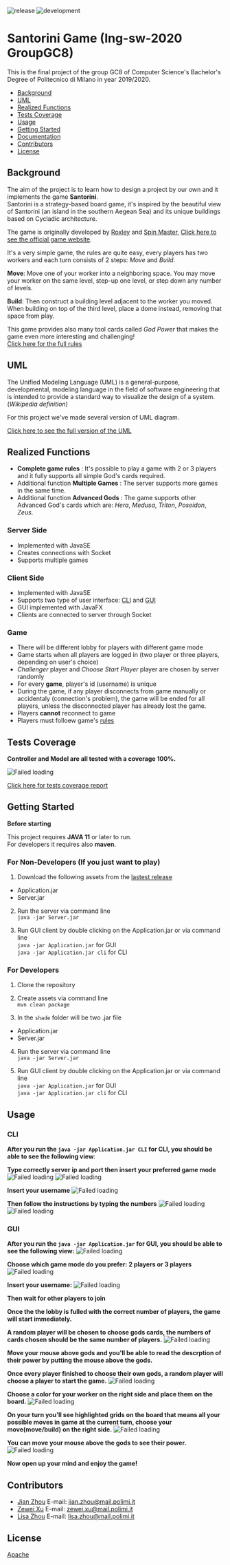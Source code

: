 ![release](https://github.com/zhou0998/ing-sw-2020-Zhou-Zhou-Xu/workflows/release/badge.svg) ![development](https://github.com/zhou0998/ing-sw-2020-Zhou-Zhou-Xu/workflows/development/badge.svg)

# Santorini Game (Ing-sw-2020 GroupGC8)

This is the final project of the group GC8 of Computer Science's Bachelor's Degree of Politecnico di Milano in year 2019/2020.

- [Background](#Background)
- [UML](#UML)
- [Realized Functions](#Realized-functions)
- [Tests Coverage](#Tests-Coverage)
- [Usage](#Usage)
- [Getting Started](#Getting-Started)
- [Documentation](https://zhou0998.github.io/ing-sw-2020-Zhou-Zhou-Xu/docs)
- [Contributors](#Contributors)
- [License](#License)

## Background

The aim of the project is to learn how to design a project by our own and it implements the game **Santorini**.  
Santorini is a strategy-based board game, it's inspired by the beautiful view of Santorini (an island in the southern Aegean Sea) and its unique buildings based on Cycladic architecture.

The game is originally developed by [Roxley](https://roxley.com/ "Roxley official website") and [Spin Master](http://www.spinmaster.com/ "Spin Master official website"), [Click here to see the official game website](https://roxley.com/products/santorini?currency=EUR).

It's a very simple game, the rules are quite easy, every players has two workers and each turn consists of 2 steps: _Move_ and _Build_.

**Move**: Move one of your worker into a neighboring space. You may move your worker on the same level, step-up one level, or step down any number of levels.

**Build**: Then construct a building level adjacent to the worker you moved. When building on top of the third level, place a dome instead, removing that space from play.

This game provides also many tool cards called _God Power_ that makes the game even more interesting and challenging!  
 [Click here for the full rules](/example/santoriniRules.md)

## UML

The Unified Modeling Language (UML) is a general-purpose, developmental, modeling language in the field of software engineering that is intended to provide a standard way to visualize the design of a system. (_Wikipedia definition_)

For this project we've made several version of UML diagram.

[Click here to see the full version of the UML](/UML)

## Realized Functions

- **Complete game rules** : It's possible to play a game with 2 or 3 players and it fully supports all simple God's cards required.
- Additional function **Multiple Games** : The server supports more games in the same time.
- Additional function **Advanced Gods** : The game supports other Advanced God's cards which are: _Hera_, _Medusa_, _Triton_, _Poseidon_, _Zeus_.

### Server Side

- Implemented with JavaSE
- Creates connections with Socket
- Supports multiple games

### Client Side

- Implemented with JavaSE
- Supports two type of user interface: [CLI](#CLI) and [GUI](#GUI)
- GUI implemented with JavaFX
- Clients are connected to server through Socket

### Game

- There will be different lobby for players with different game mode
- Game starts when all players are logged in (two player or three players, depending on user's choice)
- _Challenger_ player and _Choose Start Player_ player are chosen by server randomly
- For every **game**, player's id (username) is unique
- During the game, if any player disconnects from game manually or accidentaly (connection's problem), the game will be ended for all players, unless the disconnected player has already lost the game.
- Players **cannot** reconnect to game
- Players must folloew game's [rules](/example/santoriniRules.md)

## Tests Coverage

**Controller and Model are all tested with a coverage 100%.**

![Failed loading][tests]

[tests]: /docs/tests/TestCoverage "Tests Coverage"

[Click here for tests coverage report](https://zhou0998.github.io/ing-sw-2020-Zhou-Zhou-Xu/test)

## Getting Started

**Before starting**

This project requires **JAVA 11** or later to run.  
For developers it requires also **maven**.

### For Non-Developers (If you just want to play)

1. Download the following assets from the [lastest release](https://github.com/zhou0998/ing-sw-2020-Zhou-Zhou-Xu/releases)

- Application.jar
- Server.jar

2. Run the server via command line  
   `java -jar Server.jar`

3. Run GUI client by double clicking on the Application.jar or via command line  
   `java -jar Application.jar` for GUI  
   `java -jar Application.jar cli` for CLI

### For Developers

1. Clone the repository

2. Create assets via command line  
   `mvn clean package`

3. In the `shade` folder will be two .jar file

- Application.jar
- Server.jar

4. Run the server via command line  
   `java -jar Server.jar`

5. Run GUI client by double clicking on the Application.jar or via command line  
   `java -jar Application.jar` for GUI  
   `java -jar Application.jar cli` for CLI

## Usage

### CLI

**After you run the `java -jar Application.jar CLI` for CLI, you should be able to see the following view**:

**Type correctly server ip and port then insert your preferred game mode** ![Failed loading][cli1] ![Failed loading][cli2]

**Insert your username** ![Failed loading][cli3]

**Then follow the instructions by typing the numbers** ![Failed loading][cli4] ![Failed loading][cli5]

### GUI

**After you run the `java -jar Application.jar` for GUI, you should be able to see the following view:** ![Failed loading][gui1]

**Choose which game mode do you prefer: 2 players or 3 players** ![Failed loading][gui2]

**Insert your username:** ![Failed loading][gui3]

**Then wait for other players to join**

<!--- ![Failed loading][GUI4] --->

**Once the the lobby is fulled with the correct number of players, the game will start immediately.**

**A random player will be chosen to choose gods cards, the numbers of cards chosen should be the same number of players.** ![Failed loading][gui5]

**Move your mouse above gods and you'll be able to read the descrption of their power by putting the mouse above the gods.**

<!--- ![Failed loading][GUI6] --->

**Once every player finished to choose their own gods, a random player will choose a player to start the game.** ![Failed loading][gui7]

**Choose a color for your worker on the right side and place them on the board.** ![Failed loading][gui8]

**On your turn you'll see highlighted grids on the board that means all your possible moves in game at the current turn, choose your move(move/build) on the right side.** ![Failed loading][gui9]

**You can move your mouse above the gods to see their power.** ![Failed loading][gui10]

**Now open up your mind and enjoy the game!**

[cli1]: /example/CLI1.png "Initial page"
[cli2]: /example/CLI2.png "Choose mode"
[cli3]: /example/CLI3.png "Insert username"
[cli4]: /example/CLI4.png
[cli5]: /example/CLI5.png
[gui1]: /example/GUI1.png "Initial page"
[gui2]: /example/GUI2.png "Choose mode"
[gui3]: /example/GUI3.png "Insert username"

<!--- [GUI4]:/example/GUI4.png "Waiting for other players" --->

[gui5]: /example/GUI5.png "Choose gods"

<!--- [GUI6]:/example/GUI6.png "Read power" --->

[gui7]: /example/GUI7.png "Read power"
[gui8]: /example/GUI8.png "Board view"
[gui9]: /example/GUI9.png "Moves"
[gui10]: /example/GUI10.png "God Power"

## Contributors

- [Jian Zhou](https://github.com/zhou0998 "Jian's GitHub profile") E-mail: jian.zhou@mail.polimi.it
- [Zewei Xu](https://github.com/xuzewei28 "Zewei's GitHub profile") E-mail: zewei.xu@mail.polimi.it
- [Lisa Zhou](https://github.com/LilySana "Lisa's GitHub profile") E-mail: lisa.zhou@mail.polimi.it

## License

[Apache](/LICENSE)

